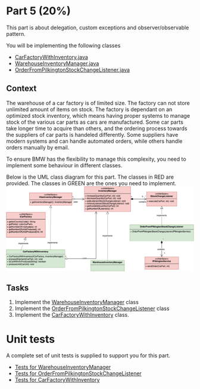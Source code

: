 # Part 5 (20%)

This part is about delegation, custom exceptions and observer/observable pattern.

You will be implementing the following classes

* [CarFactoryWithInventory.java](CarFactoryWithInventory.java)
* [WarehouseInventoryManager.java](WarehouseInventoryManager.java)
* [OrderFromPilkingtonStockChangeListener.java](OrderFromPilkingtonStockChangeListener.java)

## Context
The warehouse of a car factory is of limited size. The factory can not store unlimited amount of items on stock.
The factory is dependant on an optimized stock inventory, which means having proper systems to manage stock
of the various car parts as cars are manufactured. Some car parts take longer time to acquire than others, 
and the ordering process towards the suppliers of car parts is handeled differently. Some suppliers have modern systems and can handle automated orders, while others handle orders manually by email. 

To ensure BMW has the flexibility to manage this complexity, you need to implement 
some behaviour in different classes.

Below is the UML class diagram for this part. The classes in RED are provided.
The classes in GREEN are the ones you need to implement.
![alt text](diagram.png "Title")


## Tasks

1. Implement the [WarehouseInventoryManager](WarehouseInventoryManager.java) class
1. Implement the [OrderFromPilkingtonStockChangeListener](OrderFromPilkingtonStockChangeListener.java) class
1. Implement the [CarFactoryWithInventory](CarFactoryWithInventory.java) class.

# Unit tests

A complete set of unit tests is supplied to support you for this part.
* [Tests for WarehouseInventoryManager](../../../../../../test/java/com/bmw/manufacturing/part5/WarehouseInventoryManagerTests.java)
* [Tests for OrderFromPilkingtonStockChangeListener](../../../../../../test/java/com/bmw/manufacturing/part5/OrderFromPilkingtonStockChangeListenerTests.java)
* [Tests for CarFactoryWithInventory](../../../../../../test/java/com/bmw/manufacturing/part5/CarFactoryWithInventoryTests.java)